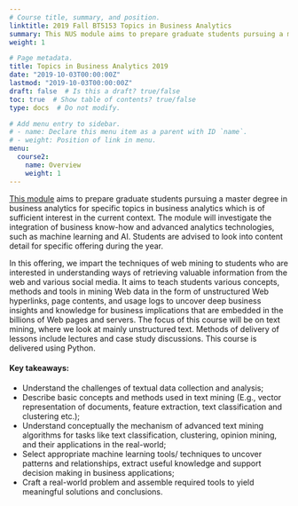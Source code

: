 ```yaml
---
# Course title, summary, and position.
linktitle: 2019 Fall BT5153 Topics in Business Analytics
summary: This NUS module aims to prepare graduate students pursuing a master degree in business analytics for specific topics in business analytics which is of sufficient interest in the current context.
weight: 1

# Page metadata.
title: Topics in Business Analytics 2019
date: "2019-10-03T00:00:00Z"
lastmod: "2019-10-03T00:00:00Z"
draft: false  # Is this a draft? true/false
toc: true  # Show table of contents? true/false
type: docs  # Do not modify.

# Add menu entry to sidebar.
# - name: Declare this menu item as a parent with ID `name`.
# - weight: Position of link in menu.
menu:
  course2:
    name: Overview
    weight: 1
---
```

[This module](https://ivle.nus.edu.sg/V1/lms/public/view_moduleoutline.aspx?CourseID=9985C9EA-44B3-4463-B8AB-657514EC9DD3&ClickFrom=StuViewBtn) aims to prepare graduate students pursuing a master degree in business analytics for specific topics in business analytics which is of sufficient interest in the current context. The module will investigate the integration of business know-how and advanced analytics technologies, such as machine learning and AI. Students are advised to look into content detail for specific offering during the year.

In this offering, we impart the techniques of web mining to students who are interested in understanding ways of retrieving valuable information from the web and various social media. It aims to teach students various concepts, methods and tools in mining Web data in the form of unstructured Web hyperlinks, page contents, and usage logs to uncover deep business insights and knowledge for business implications that are embedded in the billions of Web pages and servers.  The focus of this course will be on text mining, where we look at mainly unstructured text. Methods of delivery of lessons include lectures and case study discussions. This course is delivered using Python. 

#### Key takeaways: 
* Understand the challenges of textual data collection and analysis;
* Describe basic concepts and methods used in text mining (E.g., vector representation of documents, feature extraction, text classification and clustering etc.);
* Understand conceptually the mechanism of advanced text mining algorithms for tasks like text classification, clustering, opinion mining, and their applications in the real-world;
* Select appropriate machine learning tools/ techniques to uncover patterns and relationships, extract useful knowledge and support decision making in business applications;
* Craft a real-world problem and assemble required tools to yield meaningful solutions and conclusions.

